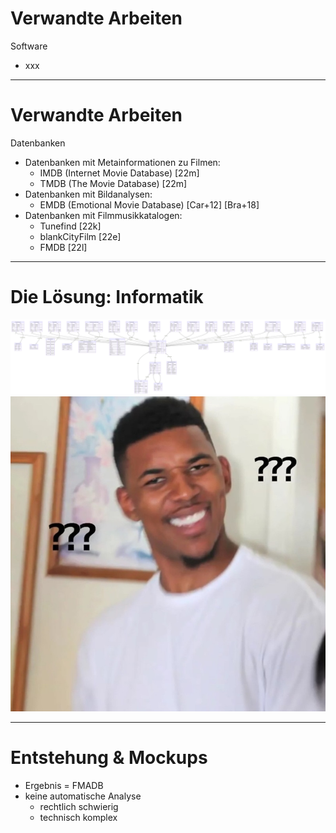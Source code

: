 <div class="flex flex-row">
  <h1>Verwandte Arbeiten</h1>
  <div class="pt-3 pl-8 text-xl baseColor">Software</div>
</div>

<VClicks class="space-y-6 text-xl">

* xxx

</VClicks>



---------------------------



<div class="flex flex-row">
  <h1>Verwandte Arbeiten</h1>
  <div class="pt-3 pl-8 text-xl baseColor">Datenbanken</div>
</div>

<VClicks class="space-y-6 text-xl">

* Datenbanken mit Metainformationen zu Filmen:
  * IMDB (Internet Movie Database) [22m]
  * TMDB (The Movie Database) [22m]
* Datenbanken mit Bildanalysen:
  * EMDB (Emotional Movie Database) [Car+12] [Bra+18]
* Datenbanken mit Filmmusikkatalogen:
  * Tunefind [22k]
  * blankCityFilm [22e]
  * FMDB [22l]

</VClicks>

<!--
- EMDB: beinhaltet 40 verschiedenen Filmclips ohne Audiospur
-->



---------------------------



# Die Lösung: Informatik

<img src="/assets/fmadb_uml/diagram1_fullSchema/prisma-erd-generator_manual-mermaid-1.svg" class="mt-30" />

<div class="absolute bg-white opacity-50 w-full h-100 top-22" v-click></div>
<img src="/assets/memes/what.jpg" class="absolute w-50 top-53 left-95" v-after />

<!-- 
- Die Lösung heißt Informatik
- Die werfen wir mit tollen modernen Begriffen da drauf
  - momentan beliebt: "Chat GPT" und "KI"
- und wenn wir Glück haben versteht es am Ende vielleicht sogar noch jemand
- Aber wir sind ja die Informatiker und wollen natürlich genau die sein, die es verstehen
- Also aufdröseln und Schritt für Schritt durchgehen
-->



---------------------------



# Entstehung & Mockups

- Ergebnis = FMADB
- keine automatische Analyse
  - rechtlich schwierig
  - technisch komplex
